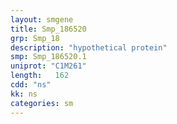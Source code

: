 ```yaml
---
layout: smgene
title: Smp_186520
grp: Smp_18
description: "hypothetical protein"
smp: Smp_186520.1
uniprot: "C1M261"
length:   162
cdd: "ns"
kk: ns
categories: sm
---
```

